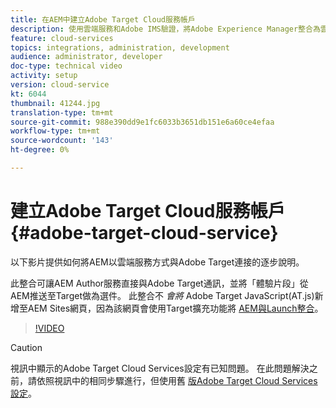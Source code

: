```yaml
---
title: 在AEM中建立Adobe Target Cloud服務帳戶
description: 使用雲端服務和Adobe IMS驗證，將Adobe Experience Manager整合為雲端服務與Adobe Target。
feature: cloud-services
topics: integrations, administration, development
audience: administrator, developer
doc-type: technical video
activity: setup
version: cloud-service
kt: 6044
thumbnail: 41244.jpg
translation-type: tm+mt
source-git-commit: 988e390dd9e1fc6033b3651db151e6a60ce4efaa
workflow-type: tm+mt
source-wordcount: '143'
ht-degree: 0%

---
```



# 建立Adobe Target Cloud服務帳戶 {#adobe-target-cloud-service}

以下影片提供如何將AEM以雲端服務方式與Adobe Target連接的逐步說明。

此整合可讓AEM Author服務直接與Adobe Target通訊，並將「體驗片段」從AEM推送至Target做為選件。  此整合不 *會將* Adobe Target JavaScript(AT.js)新增至AEM Sites網頁，因為該網頁會使用Target擴充功能將 [AEM與Launch整合](../experience-platform-launch/connect-aem-launch-adobe-io.md)。

>[!VIDEO](https://video.tv.adobe.com/v/41244?quality=12&learn=on)

>[!CAUTION]
>
>視訊中顯示的Adobe Target Cloud Services設定有已知問題。 在此問題解決之前，請依照視訊中的相同步驟進行，但使用舊 [版Adobe Target Cloud Services設定](https://docs.adobe.com/content/help/en/experience-manager-learn/aem-target-tutorial/aem-target-implementation/using-aem-cloud-services.html)。

